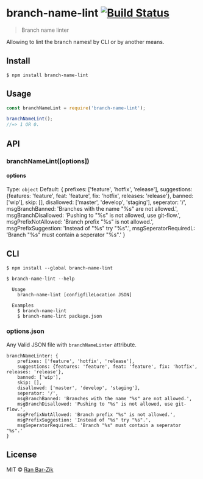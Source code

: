 # branch-name-lint [![Build Status](https://travis-ci.org/barzik/branch-name-lint.svg?branch=master)](https://travis-ci.org/barzik/branch-name-lint)

> Branch name linter

Allowing to lint the branch names! by CLI or by another means.


## Install

```
$ npm install branch-name-lint
```

## Usage

```js
const branchNameLint = require('branch-name-lint');

branchNameLint();
//=> 1 OR 0.
```
## API

### branchNameLint([options])

#### options

Type: `object`
Default: {
			prefixes: ['feature', 'hotfix', 'release'],
			suggestions: {features: 'feature', feat: 'feature', fix: 'hotfix', releases: 'release'},
			banned: ['wip'],
			skip: [],
			disallowed: ['master', 'develop', 'staging'],
			seperator: '/',
			msgBranchBanned: 'Branches with the name "%s" are not allowed.',
			msgBranchDisallowed: 'Pushing to "%s" is not allowed, use git-flow.',
			msgPrefixNotAllowed: 'Branch prefix "%s" is not allowed.',
			msgPrefixSuggestion: 'Instead of "%s" try "%s".',
			msgSeperatorRequiredL: 'Branch "%s" must contain a seperator "%s".'
}

## CLI

```
$ npm install --global branch-name-lint
```

```
$ branch-name-lint --help

  Usage
    branch-name-lint [configfileLocation JSON]

  Examples
    $ branch-name-lint
    $ branch-name-lint package.json
```

### options.json

Any Valid JSON file with `branchNameLinter` attribute.

```
branchNameLinter: {
    prefixes: ['feature', 'hotfix', 'release'],
    suggestions: {features: 'feature', feat: 'feature', fix: 'hotfix', releases: 'release'},
    banned: ['wip'],
    skip: [],
    disallowed: ['master', 'develop', 'staging'],
    seperator: '/',
    msgBranchBanned: 'Branches with the name "%s" are not allowed.',
    msgBranchDisallowed: 'Pushing to "%s" is not allowed, use git-flow.',
    msgPrefixNotAllowed: 'Branch prefix "%s" is not allowed.',
    msgPrefixSuggestion: 'Instead of "%s" try "%s".',
    msgSeperatorRequiredL: 'Branch "%s" must contain a seperator "%s".'
}
```

## License

MIT © [Ran Bar-Zik](https://internet-israel.com)

